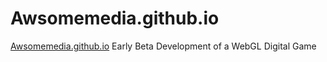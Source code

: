 # Awsomemedia.github.io
[Awsomemedia.github.io](https://Awsomemedia.github.io)
Early Beta Development of a WebGL Digital Game
